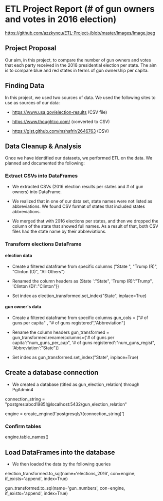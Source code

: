 # ETL Project Report (# of gun owners and votes in 2016 election) 

https://github.com/azzkyncu/ETL-Project-/blob/master/Images/Image.jpeg


## Project Proposal

Our aim, in this project, to compare the number of gun owners and votes that each party received in the 2016 presidential election per state. The aim is to compare blue and red states in terms of gun ownership per capita. 

## Finding Data

In this project, we used two sources of data. We used the following sites to use as sources of our data:

* https://www.usa.gov/election-results (CSV file)

* https://www.thoughtco.com/ (converted to CSV)

* https://gist.github.com/mshafrir/2646763 (CSV)


## Data Cleanup & Analysis

Once we have identified our datasets, we performed ETL on the data. We planned and documented the following:

### Extract CSVs into DataFrames

* We extracted CSVs (2016 election results per states and # of gun owners) into DataFrame.

* We realized that in one of our data set, state names were not listed as abbreviations. We found CSV format of states that included states abbreviations. 

* We merged that with 2016 elections per states, and then we dropped the column of the state that showed full names. As a result of that, both CSV files had the state name by their abbreviations.

### Transform elections DataFrame
#### election data
* Create a filtered dataframe from specific columns ("State ", "Trump (R)", "Clinton (D)", "All Others")

* Renamed the column headers as (State ':"State", 'Trump (R)':"Trump", 'Clinton (D)':"Clinton"})

* Set index as election_transformed.set_index("State", inplace=True)

#### gun owner's data
* Create a filtered dataframe from specific columns
gun_cols = ["# of guns per capita" , "# of guns registered","Abbreviation"]

* Rename the column headers
gun_transformed = gun_transformed.rename(columns={'# of guns per capita':"num_guns_per_cap", '# of guns registered':"num_guns_regist", 'Abbreviation':"State"})

* Set index as gun_transformed.set_index("State", inplace=True)

## Create a database connection

* We created a database (titled as gun_election_relation) through PgAdmin4

connection_string = "postgres:abcd1985!@localhost:5432/gun_election_relation"

engine = create_engine(f'postgresql://{connection_string}')

### Confirm tables
engine.table_names()

## Load DataFrames into the database

* We then loaded the data by the following queries

election_transformed.to_sql(name='elections_2016', con=engine, if_exists='append', index=True)

gun_transformed.to_sql(name='gun_numbers', con=engine, if_exists='append', index=True)

